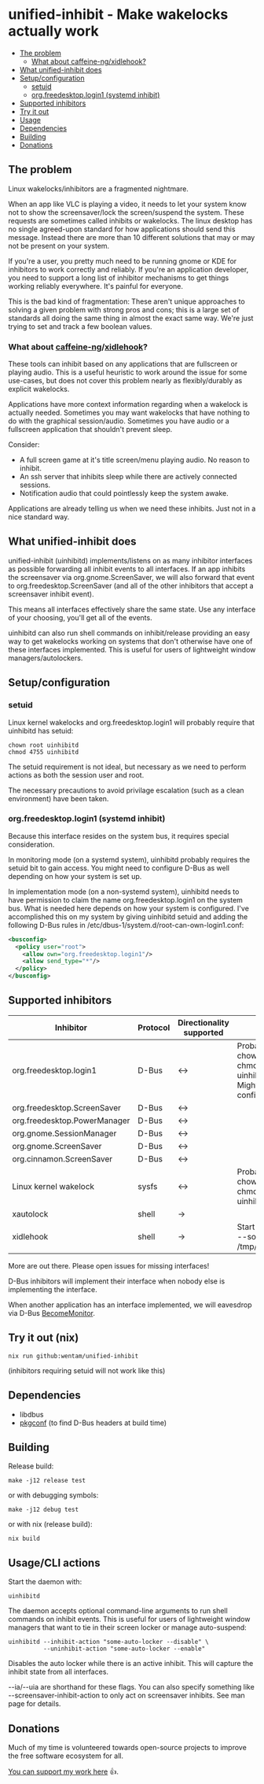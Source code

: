 # unified-inhibit - Make wakelocks actually work

* [The problem](#the-problem)
  * [What about caffeine-ng/xidlehook?](#what-about-caffeine-ngxidlehook)
* [What unified-inhibit does](#what-unified-inhibit-does)
* [Setup/configuration](#setupconfiguration)
  * [setuid](#setuid)
  * [org.freedesktop.login1 (systemd inhibit)](#orgfreedesktoplogin1-systemd-inhibit)
* [Supported inhibitors](#supported-inhibitors)
* [Try it out](#try-it-out-nix)
* [Usage](#usagecli-actions)
* [Dependencies](#dependencies)
* [Building](#building)
* [Donations](#donations)

## The problem

Linux wakelocks/inhibitors are a fragmented nightmare.

When an app like VLC is playing a video, it needs to let your system know not to show the screensaver/lock the screen/suspend the system.
These requests are sometimes called inhibits or wakelocks. The linux desktop has no single agreed-upon standard for how
applications should send this message. Instead there are more than 10 different solutions that may or may not
be present on your system.

If you're a user, you pretty much need to be running gnome or KDE for inhibitors to work correctly and reliably.
If you're an application developer, you need to support a long list of inhibitor mechanisms to get
things working reliably everywhere. It's painful for everyone.

This is the bad kind of fragmentation: These aren't unique approaches to solving a given problem
with strong pros and cons; this is a large set of standards all doing the same thing in almost the
exact same way. We're just trying to set and track a few boolean values.

### What about [caffeine-ng](https://codeberg.org/WhyNotHugo/caffeine-ng)/[xidlehook](https://github.com/jD91mZM2/xidlehook)?

These tools can inhibit based on any applications that are fullscreen or playing audio. This is a useful heuristic to
work around the issue for some use-cases, but does not cover this problem nearly as flexibly/durably as explicit wakelocks.

Applications have more context information regarding when a wakelock is actually needed.
Sometimes you may want wakelocks that have nothing to do with the graphical session/audio. Sometimes you have audio or a fullscreen
application that shouldn't prevent sleep.

Consider:
* A full screen game at it's title screen/menu playing audio. No reason to inhibit.
* An ssh server that inhibits sleep while there are actively connected sessions.
* Notification audio that could pointlessly keep the system awake.

Applications are already telling us when we need these inhibits. Just not in a nice standard way.

## What unified-inhibit does

unified-inhibit (uinhibitd) implements/listens on as many inhibitor interfaces as possible
forwarding all inhibit events to all interfaces. If an app inhibits the screensaver via
org.gnome.ScreenSaver, we will also forward that event to org.freedesktop.ScreenSaver (and all of
the other inhibitors that accept a screensaver inhibit event).

This means all interfaces effectively share the same state. Use any interface of your choosing,
you'll get all of the events.

uinhibitd can also run shell commands on inhibit/release providing an easy way to get wakelocks working on systems that don't otherwise have one of these interfaces implemented. This is useful for users of lightweight window managers/autolockers.

## Setup/configuration

### setuid

Linux kernel wakelocks and org.freedesktop.login1 will probably require that uinhibitd has setuid:

```
chown root uinhibitd
chmod 4755 uinhibitd
```

The setuid requirement is not ideal, but necessary as we need to perform actions as both the session
user and root.

The necessary precautions to avoid privilage escalation (such as a clean environment) have been
taken.

### org.freedesktop.login1 (systemd inhibit)

Because this interface resides on the system bus, it requires special consideration.

In monitoring mode (on a systemd system), uinhibitd probably requires the setuid bit to gain access.
You might need to configure D-Bus as well depending on how your system is set up.

In implementation mode (on a non-systemd system), uinhibitd needs to have permission to claim the
name org.freedesktop.login1 on the system bus. What is needed here depends on how your system is
configured. I've accomplished this on my system by giving uinhibitd setuid and adding the
following D-Bus rules in /etc/dbus-1/system.d/root-can-own-login1.conf:

```xml
<busconfig>
  <policy user="root">
    <allow own="org.freedesktop.login1"/>
    <allow send_type="*"/>
  </policy>
</busconfig>
```

## Supported inhibitors
Inhibitor | Protocol | Directionality supported | Notes
---|---|---|---
org.freedesktop.login1 | D-Bus | <-> | Probably need to chown root && chmod 4775 uinhibitd (setuid). Might need to configure D-Bus.
org.freedesktop.ScreenSaver | D-Bus | <-> |
org.freedesktop.PowerManager | D-Bus | <-> |
org.gnome.SessionManager | D-Bus | <-> |
org.gnome.ScreenSaver | D-Bus | <-> |
org.cinnamon.ScreenSaver | D-Bus | <-> |
Linux kernel wakelock | sysfs | <-> | Probably need to chown root && chmod 4775 uinhibitd (setuid)
xautolock | shell | -> |
xidlehook | shell | -> | Start xidlehook with --socket /tmp/xidlehook.sock

More are out there. Please open issues for missing interfaces!

D-Bus inhibitors will implement their interface when nobody else is implementing the interface.

When another application has an interface implemented, we will eavesdrop via D-Bus
[BecomeMonitor](https://dbus.freedesktop.org/doc/dbus-specification.html#bus-messages-become-monitor).

## Try it out (nix)

```
nix run github:wentam/unified-inhibit
```
(inhibitors requiring setuid will not work like this)

## Dependencies

* libdbus
* [pkgconf](https://github.com/pkgconf/pkgconf) (to find D-Bus headers at build time)

## Building

Release build:
```
make -j12 release test
```
or with debugging symbols:
```
make -j12 debug test
```
or with nix (release build):
```
nix build
```

## Usage/CLI actions

Start the daemon with:
```
uinhibitd
```

The daemon accepts optional command-line arguments to run shell commands on inhibit events. This is
useful for users of lightweight window managers that want to tie in their screen locker or manage
auto-suspend:

```
uinhibitd --inhibit-action "some-auto-locker --disable" \
          --uninhibit-action "some-auto-locker --enable"
```

Disables the auto locker while there is an active inhibit. This will capture the inhibit state from
all interfaces.

--ia/--uia are shorthand for these flags. You can also specify something like
--screensaver-inhibit-action to only act on screensaver inhibits. See man page for details.


## Donations
Much of my time is volunteered towards open-source projects to improve the free software ecosystem
for all.

[You can support my work here](https://liberapay.com/wentam) :+1:.
